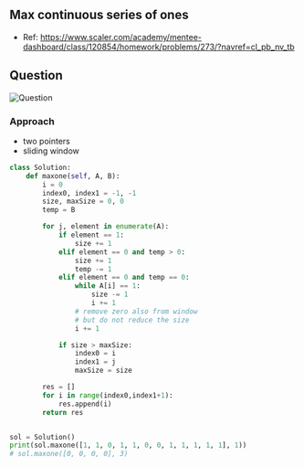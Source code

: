 
## Max continuous series of ones
- Ref: https://www.scaler.com/academy/mentee-dashboard/class/120854/homework/problems/273/?navref=cl_pb_nv_tb

## Question
![Question](http://ankit-portfolio.s3-ap-southeast-1.amazonaws.com/images/datastructures/scaler/033-max-continuous-ones-question.png)


### Approach
- two pointers
- sliding window

```py
class Solution:
    def maxone(self, A, B):
        i = 0
        index0, index1 = -1, -1
        size, maxSize = 0, 0
        temp = B

        for j, element in enumerate(A):
            if element == 1:
                size += 1
            elif element == 0 and temp > 0:
                size += 1
                temp -= 1
            elif element == 0 and temp == 0:
                while A[i] == 1:
                    size -= 1
                    i += 1
                # remove zero also from window
                # but do not reduce the size
                i += 1

            if size > maxSize:
                index0 = i
                index1 = j
                maxSize = size

        res = []
        for i in range(index0,index1+1):
            res.append(i)
        return res


sol = Solution()
print(sol.maxone([1, 1, 0, 1, 1, 0, 0, 1, 1, 1, 1, 1], 1))
# sol.maxone([0, 0, 0, 0], 3)
```